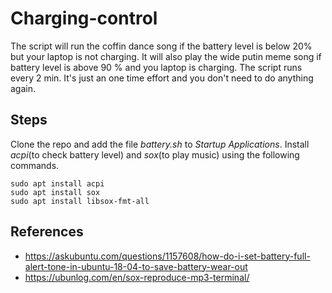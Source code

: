 # Charging-control

The script will run the coffin dance song if the battery level is below 20% but your laptop is not charging. It will also play the wide putin meme song if battery level is above 90 % and you laptop is charging. The script runs every 2 min. It's just an one time effort and you don't need to do anything again. 

## Steps

Clone the repo and add the file _battery.sh_ to _Startup Applications_. Install _acpi_(to check battery level) and _sox_(to play music) using the following commands.

`sudo apt install acpi`\
`sudo apt install sox`\
`sudo apt install libsox-fmt-all`

## References

- https://askubuntu.com/questions/1157608/how-do-i-set-battery-full-alert-tone-in-ubuntu-18-04-to-save-battery-wear-out
- https://ubunlog.com/en/sox-reproduce-mp3-terminal/


